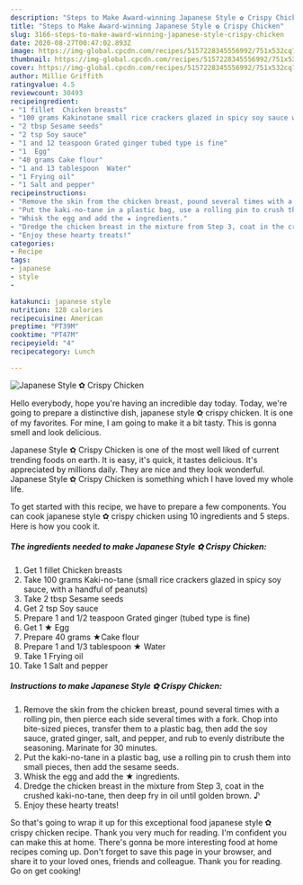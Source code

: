 ```yaml
---
description: "Steps to Make Award-winning Japanese Style ✿ฺ Crispy Chicken"
title: "Steps to Make Award-winning Japanese Style ✿ฺ Crispy Chicken"
slug: 3166-steps-to-make-award-winning-japanese-style-crispy-chicken
date: 2020-08-27T00:47:02.893Z
image: https://img-global.cpcdn.com/recipes/5157228345556992/751x532cq70/japanese-style-✿ฺ-crispy-chicken-recipe-main-photo.jpg
thumbnail: https://img-global.cpcdn.com/recipes/5157228345556992/751x532cq70/japanese-style-✿ฺ-crispy-chicken-recipe-main-photo.jpg
cover: https://img-global.cpcdn.com/recipes/5157228345556992/751x532cq70/japanese-style-✿ฺ-crispy-chicken-recipe-main-photo.jpg
author: Millie Griffith
ratingvalue: 4.5
reviewcount: 30493
recipeingredient:
- "1 fillet  Chicken breasts"
- "100 grams Kakinotane small rice crackers glazed in spicy soy sauce with a handful of peanuts"
- "2 tbsp Sesame seeds"
- "2 tsp Soy sauce"
- "1 and 12 teaspoon Grated ginger tubed type is fine"
- "1  Egg"
- "40 grams Cake flour"
- "1 and 13 tablespoon  Water"
- "1 Frying oil"
- "1 Salt and pepper"
recipeinstructions:
- "Remove the skin from the chicken breast, pound several times with a rolling pin, then pierce each side several times with a fork. Chop into bite-sized pieces, transfer them to a plastic bag, then add the soy sauce, grated ginger, salt, and pepper, and rub to evenly distribute the seasoning. Marinate for 30 minutes."
- "Put the kaki-no-tane in a plastic bag, use a rolling pin to crush them into small pieces, then add the sesame seeds."
- "Whisk the egg and add the ★ ingredients."
- "Dredge the chicken breast in the mixture from Step 3, coat in the crushed kaki-no-tane, then deep fry in oil until golden brown. ♪"
- "Enjoy these hearty treats!"
categories:
- Recipe
tags:
- japanese
- style
- 

katakunci: japanese style  
nutrition: 128 calories
recipecuisine: American
preptime: "PT39M"
cooktime: "PT47M"
recipeyield: "4"
recipecategory: Lunch

---
```



![Japanese Style ✿ฺ Crispy Chicken](https://img-global.cpcdn.com/recipes/5157228345556992/751x532cq70/japanese-style-✿ฺ-crispy-chicken-recipe-main-photo.jpg)

Hello everybody, hope you're having an incredible day today. Today, we're going to prepare a distinctive dish, japanese style ✿ฺ crispy chicken. It is one of my favorites. For mine, I am going to make it a bit tasty. This is gonna smell and look delicious.



Japanese Style ✿ฺ Crispy Chicken is one of the most well liked of current trending foods on earth. It is easy, it's quick, it tastes delicious. It's appreciated by millions daily. They are nice and they look wonderful. Japanese Style ✿ฺ Crispy Chicken is something which I have loved my whole life.


To get started with this recipe, we have to prepare a few components. You can cook japanese style ✿ฺ crispy chicken using 10 ingredients and 5 steps. Here is how you cook it.

<!--inarticleads1-->

##### The ingredients needed to make Japanese Style ✿ฺ Crispy Chicken:

1. Get 1 fillet  Chicken breasts
1. Take 100 grams Kaki-no-tane (small rice crackers glazed in spicy soy sauce, with a handful of peanuts)
1. Take 2 tbsp Sesame seeds
1. Get 2 tsp Soy sauce
1. Prepare 1 and 1/2 teaspoon Grated ginger (tubed type is fine)
1. Get 1 ★ Egg
1. Prepare 40 grams ★Cake flour
1. Prepare 1 and 1/3 tablespoon ★ Water
1. Take 1 Frying oil
1. Take 1 Salt and pepper




<!--inarticleads2-->

##### Instructions to make Japanese Style ✿ฺ Crispy Chicken:

1. Remove the skin from the chicken breast, pound several times with a rolling pin, then pierce each side several times with a fork. Chop into bite-sized pieces, transfer them to a plastic bag, then add the soy sauce, grated ginger, salt, and pepper, and rub to evenly distribute the seasoning. Marinate for 30 minutes.
1. Put the kaki-no-tane in a plastic bag, use a rolling pin to crush them into small pieces, then add the sesame seeds.
1. Whisk the egg and add the ★ ingredients.
1. Dredge the chicken breast in the mixture from Step 3, coat in the crushed kaki-no-tane, then deep fry in oil until golden brown. ♪
1. Enjoy these hearty treats!




So that's going to wrap it up for this exceptional food japanese style ✿ฺ crispy chicken recipe. Thank you very much for reading. I'm confident you can make this at home. There's gonna be more interesting food at home recipes coming up. Don't forget to save this page in your browser, and share it to your loved ones, friends and colleague. Thank you for reading. Go on get cooking!
